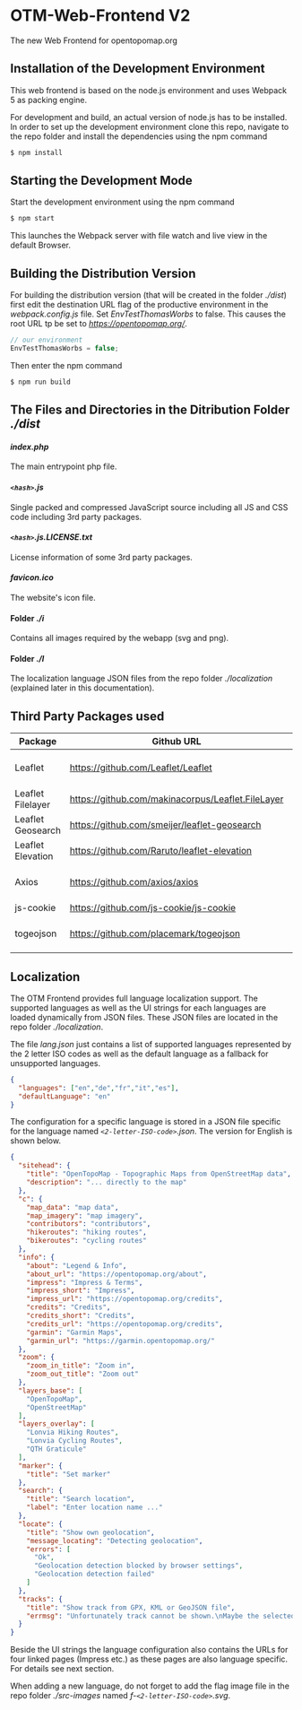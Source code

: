 # OTM-Web-Frontend V2

The new Web Frontend for opentopomap.org

## Installation of the Development Environment

This web frontend is based on the node.js environment and uses Webpack 5 as packing engine.

For development and build, an actual version of node.js has to be installed. In order to set up the development environment clone this repo, navigate to the repo folder and install the dependencies using the npm command

```bash
$ npm install
```

## Starting the Development Mode

Start the development environment using the npm command

```bash
$ npm start
```

This launches the Webpack server with file watch and live view in the default Browser.

## Building the Distribution Version

For building the distribution version (that will be created in the folder *./dist*) first edit the destination URL flag of the productive environment in the *webpack.config.js* file. Set *EnvTestThomasWorbs* to false. This causes the root URL tp be set to *https://opentopomap.org/*.

```javascript
// our environment
EnvTestThomasWorbs = false;
```

Then enter the npm command

```bash
$ npm run build
```

## The Files and Directories in the Ditribution Folder *./dist*

#### *index.php*

The main entrypoint php file.

#### *`<hash>`.js*

Single packed and compressed JavaScript source including all JS and CSS code including 3rd party packages.

#### *`<hash>`.js.LICENSE.txt*

License information of some 3rd party packages.

#### *favicon.ico*

The website's icon file.

#### Folder *./i*

Contains all images required by the webapp (svg and png).

#### Folder *./l*

The localization language JSON files from the repo folder *./localization* (explained later in this documentation).

## Third Party Packages used

Package | Github URL | License
------------ | ------------- | -------------
Leaflet |  https://github.com/Leaflet/Leaflet | see Github URL
Leaflet Filelayer | https://github.com/makinacorpus/Leaflet.FileLayer | MIT
Leaflet Geosearch | https://github.com/smeijer/leaflet-geosearch | MIT
Leaflet Elevation | https://github.com/Raruto/leaflet-elevation | GNU GPL V3
Axios | https://github.com/axios/axios | see Github URL
js-cookie | https://github.com/js-cookie/js-cookie | MIT
togeojson | https://github.com/placemark/togeojson | see Github URL

## Localization

The OTM Frontend provides full language localization support. The supported languages as well as the UI strings for each languages are loaded dynamically from JSON files. These JSON files are located in the repo folder *./localization*.

The file *lang.json* just contains a list of supported languages represented by the 2 letter ISO codes as well as the default language as a fallback for unsupported languages.

```json
{
  "languages": ["en","de","fr","it","es"],
  "defaultLanguage": "en"
}
```

The configuration for a specific language is stored in a JSON file specific for the language named *`<2-letter-ISO-code>`.json*. The version for English is shown below.

```json
{
  "sitehead": {
    "title": "OpenTopoMap - Topographic Maps from OpenStreetMap data",
    "description": "... directly to the map"
  },
  "c": {
    "map_data": "map data",
    "map_imagery": "map imagery",
    "contributors": "contributors",
    "hikeroutes": "hiking routes",
    "bikeroutes": "cycling routes"
  },
  "info": {
    "about": "Legend & Info",
    "about_url": "https://opentopomap.org/about",
    "impress": "Impress & Terms",
    "impress_short": "Impress",
    "impress_url": "https://opentopomap.org/credits",
    "credits": "Credits",
    "credits_short": "Credits",
    "credits_url": "https://opentopomap.org/credits",
    "garmin": "Garmin Maps",
    "garmin_url": "https://garmin.opentopomap.org/"
  },
  "zoom": {
    "zoom_in_title": "Zoom in",
    "zoom_out_title": "Zoom out"
  },
  "layers_base": [
    "OpenTopoMap",
    "OpenStreetMap"
  ],
  "layers_overlay": [
    "Lonvia Hiking Routes",
    "Lonvia Cycling Routes",
    "QTH Graticule"
  ],
  "marker": {
    "title": "Set marker"
  },
  "search": {
    "title": "Search location",
    "label": "Enter location name ..."
  },
  "locate": {
    "title": "Show own geolocation",
    "message_locating": "Detecting geolocation",
    "errors": [
      "Ok",
      "Geolocation detection blocked by browser settings",
      "Geolocation detection failed"
    ]
  },
  "tracks": {
    "title": "Show track from GPX, KML or GeoJSON file",
    "errmsg": "Unfortunately track cannot be shown.\nMaybe the selected file does not contain a valid GPX, KML or GeoJSON format.\n\n"
  }
}
```

Beside the UI strings the language configuration also contains the URLs for four linked pages (Impress etc.) as these pages are also language specific. For details see next section.

When adding a new language, do not forget to add the flag image file in the repo folder *./src-images* named *f-`<2-letter-ISO-code>`.svg*.